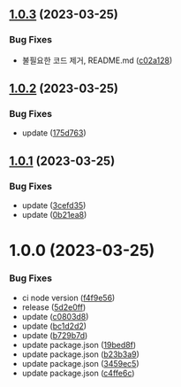 ## [1.0.3](https://github.com/qqww08/react-query-infinite-scroll/compare/v1.0.2...v1.0.3) (2023-03-25)


### Bug Fixes

* 불필요한 코드 제거, README.md ([c02a128](https://github.com/qqww08/react-query-infinite-scroll/commit/c02a1283aea65f4c3bd73935f03d1bb3d48408cd))

## [1.0.2](https://github.com/qqww08/react-query-infinite-scroll/compare/v1.0.1...v1.0.2) (2023-03-25)


### Bug Fixes

* update ([175d763](https://github.com/qqww08/react-query-infinite-scroll/commit/175d7639159acccfe91786f87e917b7be5c621c8))

## [1.0.1](https://github.com/qqww08/react-query-infinite-scroll/compare/v1.0.0...v1.0.1) (2023-03-25)


### Bug Fixes

* update ([3cefd35](https://github.com/qqww08/react-query-infinite-scroll/commit/3cefd35012a9a8f5d34ff9b2e2cbc108b44f9d62))
* update ([0b21ea8](https://github.com/qqww08/react-query-infinite-scroll/commit/0b21ea812dbeae83f4adce0787650b2584af314f))

# 1.0.0 (2023-03-25)


### Bug Fixes

* ci node version ([f4f9e56](https://github.com/qqww08/react-query-infinite-scroll/commit/f4f9e5642306bd2c9671347c7b426b9197066916))
* release ([5d2e0ff](https://github.com/qqww08/react-query-infinite-scroll/commit/5d2e0ff5a03593f4ea24a09d9e4a4232de2bc50b))
* update ([c0803d8](https://github.com/qqww08/react-query-infinite-scroll/commit/c0803d8bc3b3c2d5e0e1ba35fa41bf3b37c23c85))
* update ([bc1d2d2](https://github.com/qqww08/react-query-infinite-scroll/commit/bc1d2d2a417ae7fe99183f9369c76966a67cde07))
* update ([b729b7d](https://github.com/qqww08/react-query-infinite-scroll/commit/b729b7d20005ff23144dd0a08320144dc824f4fe))
* update package.json ([19bed8f](https://github.com/qqww08/react-query-infinite-scroll/commit/19bed8f4509cb56889a509cc27c656cbfba8e35a))
* update package.json ([b23b3a9](https://github.com/qqww08/react-query-infinite-scroll/commit/b23b3a9c78e1b6d070722050bccefe5aa3c3334d))
* update package.json ([3459ec5](https://github.com/qqww08/react-query-infinite-scroll/commit/3459ec54fb33a9ab7056a9f78f45fdc16d9b841c))
* update package.json ([c4ffe6c](https://github.com/qqww08/react-query-infinite-scroll/commit/c4ffe6c031bd020a7bc609f8bd2b48fc6331fe8a))
